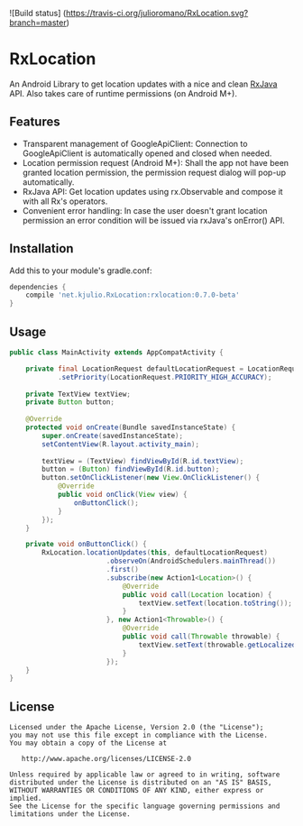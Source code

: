 ![Build status]
(https://travis-ci.org/julioromano/RxLocation.svg?branch=master)

# RxLocation

An Android Library to get location updates with a nice and clean [RxJava](https://github.com/ReactiveX/RxJava) API. Also takes care of runtime permissions (on Android M+).

## Features
 - Transparent management of GoogleApiClient: Connection to GoogleApiClient is automatically opened and closed when needed.
 - Location permission request (Android M+): Shall the app not have been granted location permission, the permission request dialog will pop-up automatically.
 - RxJava API: Get location updates using rx.Observable and compose it with all Rx's operators.
 - Convenient error handling: In case the user doesn't grant location permission an error condition will be issued via rxJava's onError() API.

## Installation

Add this to your module's gradle.conf:

```groovy
dependencies {
    compile 'net.kjulio.RxLocation:rxlocation:0.7.0-beta'
}
```

## Usage

```java
public class MainActivity extends AppCompatActivity {

    private final LocationRequest defaultLocationRequest = LocationRequest.create()
            .setPriority(LocationRequest.PRIORITY_HIGH_ACCURACY);
            
    private TextView textView;
    private Button button;
    
    @Override
    protected void onCreate(Bundle savedInstanceState) {
        super.onCreate(savedInstanceState);
        setContentView(R.layout.activity_main);
        
        textView = (TextView) findViewById(R.id.textView);
        button = (Button) findViewById(R.id.button);
        button.setOnClickListener(new View.OnClickListener() {
            @Override
            public void onClick(View view) {
                onButtonClick();
            }
        });
    }

    private void onButtonClick() {
        RxLocation.locationUpdates(this, defaultLocationRequest)
                        .observeOn(AndroidSchedulers.mainThread())
                        .first()
                        .subscribe(new Action1<Location>() {
                            @Override
                            public void call(Location location) {
                                textView.setText(location.toString());
                            }
                        }, new Action1<Throwable>() {
                            @Override
                            public void call(Throwable throwable) {
                                textView.setText(throwable.getLocalizedMessage());
                            }
                        });
    }
}
```

## License

    Licensed under the Apache License, Version 2.0 (the "License");
    you may not use this file except in compliance with the License.
    You may obtain a copy of the License at

       http://www.apache.org/licenses/LICENSE-2.0

    Unless required by applicable law or agreed to in writing, software
    distributed under the License is distributed on an "AS IS" BASIS,
    WITHOUT WARRANTIES OR CONDITIONS OF ANY KIND, either express or implied.
    See the License for the specific language governing permissions and
    limitations under the License.
